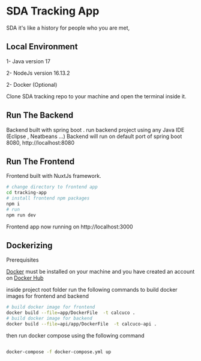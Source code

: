 # SDA Tracking App 

SDA it's like a history for people who you are met,

## Local Environment
1- Java version 17

2- NodeJs version 16.13.2 

2- Docker (Optional)


Clone SDA tracking repo to your machine and open the terminal inside it.

## Run The Backend
Backend built with spring boot . 
run backend project using  any Java IDE (Eclipse , Neatbeans ...)
Backend will run on default port of spring boot 8080, http://localhost:8080


## Run The Frontend
Frontend built with NuxtJs framework.
```bash
# change directory to frontend app
cd tracking-app
# install frontend npm packages
npm i 
# run 
npm run dev
```
Frontend app now running on http://localhost:3000

## Dockerizing

Prerequisites

[Docker](https://docs.docker.com/get-started/) must be installed on your machine and you have created an  account on [Docker Hub](https://hub.docker.com/)

inside project root folder run the following commands to build  docker images for frontend and backend
```bash
# build docker image for frontend
docker build --file=app/DockerFile  -t calcuco .
# build docker image for backend
docker build --file=api/app/DockerFile  -t calcuco-api .

```
then run docker compose using the following command

```bash

docker-compose -f docker-compose.yml up

```
